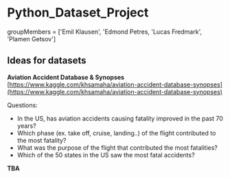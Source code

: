 # Python_Dataset_Project

groupMembers = ['Emil Klausen', 'Edmond Petres, 'Lucas Fredmark', 'Plamen Getsov']

## Ideas for datasets

**Aviation Accident Database & Synopses**
[https://www.kaggle.com/khsamaha/aviation-accident-database-synopses](https://www.kaggle.com/khsamaha/aviation-accident-database-synopses)

Questions:
- In the US, has aviation accidents causing fatality improved in the past 70 years?
- Which phase (ex. take off, cruise, landing..) of the flight contributed to the most fatality?
- What was the purpose of the flight that contributed the most fatalities?
- Which of the 50 states in the US saw the most fatal accidents?

**TBA**
